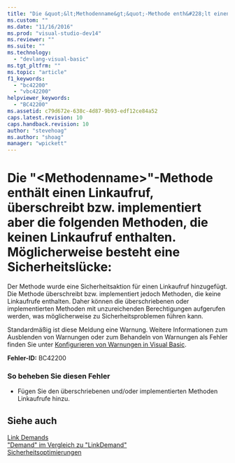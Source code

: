 ```yaml
---
title: "Die &quot;&lt;Methodenname&gt;&quot;-Methode enth&#228;lt einen Linkaufruf, &#252;berschreibt bzw. implementiert aber die folgenden Methoden, die keinen Linkaufruf enthalten. M&#246;glicherweise besteht eine Sicherheitsl&#252;cke: | Microsoft Docs"
ms.custom: ""
ms.date: "11/16/2016"
ms.prod: "visual-studio-dev14"
ms.reviewer: ""
ms.suite: ""
ms.technology: 
  - "devlang-visual-basic"
ms.tgt_pltfrm: ""
ms.topic: "article"
f1_keywords: 
  - "bc42200"
  - "vbc42200"
helpviewer_keywords: 
  - "BC42200"
ms.assetid: c79d672e-638c-4d87-9b93-edf12ce84a52
caps.latest.revision: 10
caps.handback.revision: 10
author: "stevehoag"
ms.author: "shoag"
manager: "wpickett"
---
```

# Die &quot;&lt;Methodenname&gt;&quot;-Methode enth&#228;lt einen Linkaufruf, &#252;berschreibt bzw. implementiert aber die folgenden Methoden, die keinen Linkaufruf enthalten. M&#246;glicherweise besteht eine Sicherheitsl&#252;cke:
Der Methode wurde eine Sicherheitsaktion für einen Linkaufruf hinzugefügt. Die Methode überschreibt bzw. implementiert jedoch Methoden, die keine Linkaufrufe enthalten. Daher können die überschriebenen oder implementierten Methoden mit unzureichenden Berechtigungen aufgerufen werden, was möglicherweise zu Sicherheitsproblemen führen kann.  
  
 Standardmäßig ist diese Meldung eine Warnung. Weitere Informationen zum Ausblenden von Warnungen oder zum Behandeln von Warnungen als Fehler finden Sie unter [Konfigurieren von Warnungen in Visual Basic](/visual-studio/ide/configuring-warnings-in-visual-basic).  
  
 **Fehler\-ID:** BC42200  
  
### So beheben Sie diesen Fehler  
  
-   Fügen Sie den überschriebenen und\/oder implementierten Methoden Linkaufrufe hinzu.  
  
## Siehe auch  
 [Link Demands](../Topic/Link%20Demands.md)   
 ["Demand" im Vergleich zu "LinkDemand"](http://msdn.microsoft.com/de-de/1ab877f2-70f4-4e0d-8116-943999dfe8f5)   
 [Sicherheitsoptimierungen](http://msdn.microsoft.com/de-de/cf255069-d85d-4de3-914a-e4625215a7c0)